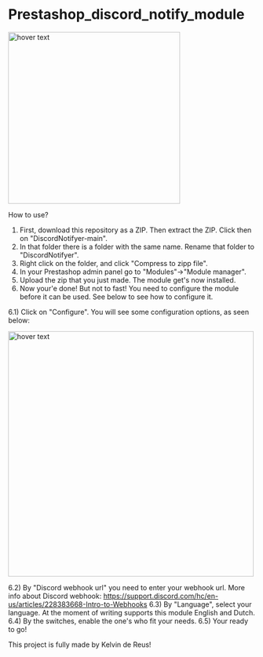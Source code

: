 # Prestashop_discord_notify_module
<img src="https://github.com/kelvin-codes-stuff/DiscordNotifyer/blob/main/logo.png?raw=true" width="350" title="hover text">

How to use?
1) First, download this repository as a ZIP. Then extract the ZIP. Click then on "DiscordNotifyer-main".
2) In that folder there is a folder with the same name. Rename that folder to "DiscordNotifyer".
3) Right click on the folder, and click "Compress to zipp file".
4) In your Prestashop admin panel go to "Modules"->"Module manager".
5) Upload the zip that you just made. The module get's now installed.
6) Now your'e done! But not to fast! You need to configure the module before it can be used. See below to see how to configure it.

6.1) Click on "Configure". You will see some configuration options, as seen below:

<img src="https://user-images.githubusercontent.com/31496522/210155204-6ac4a275-88e1-4f19-b4a4-8dc703cdbba2.png" width="500" title="hover text">

6.2) By "Discord webhook url" you need to enter your webhook url. More info about Discord webhook: https://support.discord.com/hc/en-us/articles/228383668-Intro-to-Webhooks
6.3) By "Language", select your language. At the moment of writing supports this module English and Dutch.
6.4) By the switches, enable the one's who fit your needs.
6.5) Your ready to go!

This project is fully made by Kelvin de Reus!
